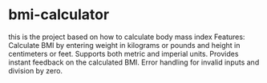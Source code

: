 # bmi-calculator
this is the project based on how to calculate body mass index   Features: Calculate BMI by entering weight in kilograms or pounds and height in centimeters or feet. Supports both metric and imperial units. Provides instant feedback on the calculated BMI. Error handling for invalid inputs and division by zero.
